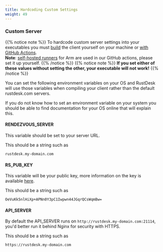 ```yaml
---
title: Hardcoding Custom Settings
weight: 49
---
```


### Custom Server
{{% notice note %}}
To hardcode custom server settings into your executables you must [build](https://rustdesk.com/docs/en/dev/build/) the client yourself on your machine or [with GitHub Actions](https://rustdesk.com/docs/en/dev/build/all/). <br>
**Note**: [self-hosted runners](https://docs.github.com/en/actions/hosting-your-own-runners/managing-self-hosted-runners/about-self-hosted-runners) for Arm are used in our GitHub actions, please set it up yourself.
{{% /notice %}}
{{% notice note %}}
**If you set either of these values without setting the other, your executable will not work!**
{{% /notice %}}

You can set the following environment variables on your OS and RustDesk will use those variables when compiling your client rather than the default rustdesk.com servers.

If you do not know how to set an environment variable on your system you should be able to find documentation for your OS online that will explain this.

#### RENDEZVOUS_SERVER
This variable should be set to your server URL.

This should be a string such as
```
rustdesk.my-domain.com
```

#### RS_PUB_KEY
This variable will be your public key, more information on the key is available [here](https://rustdesk.com/docs/en/self-host/install/#key).

This should be a string such as
```
OeVuKk5nlHiXp+APNn0Y3pC1Iwpwn44JGqrQCsWqmBw=
```

#### API_SERVER
By default the API_SERVER runs on `http://rustdesk.my-domain.com:21114`, you'd better run it behind Nginx for security with HTTPS.

This should be a string such as
```
https://rustdesk.my-domain.com
```
